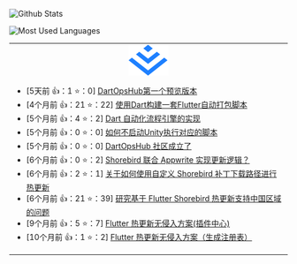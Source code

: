 ![Github Stats](https://github-readme-stats.vercel.app/api?username=josercc&show_icons=true&theme=light&count_private=true)

![Most Used Languages](https://github-readme-stats.vercel.app/api/top-langs/?username=josercc&theme=light&layout=compact&hide=html)

<!-- multi-platform-posts start -->
  <table align="center">
      <tr>
        <td align="center" width="800px" valign="top">
          <div align="center"><img src='https://raw.githubusercontent.com/baozouai/multi-platform-posts-action/main/assets/juejin.svg' alt='juejin'/></div>
<ul>
<li align='left'>[5天前 👍：1  ⭐：0]
      <a href="https://juejin.cn/post/7367306429054992399" target="_blank">DartOpsHub第一个预览版本</a>
      </li>
<li align='left'>[4个月前 👍：21  ⭐：22]
      <a href="https://juejin.cn/post/7317467562879303714" target="_blank">使用Dart构建一套Flutter自动打包脚本</a>
      </li>
<li align='left'>[5个月前 👍：4  ⭐：2]
      <a href="https://juejin.cn/post/7310034974425088052" target="_blank">Dart 自动化流程引擎的实现</a>
      </li>
<li align='left'>[5个月前 👍：0  ⭐：0]
      <a href="https://juejin.cn/post/7308636457175007284" target="_blank">如何不启动Unity执行对应的脚本</a>
      </li>
<li align='left'>[5个月前 👍：0  ⭐：0]
      <a href="https://juejin.cn/post/7306017890075312143" target="_blank">DartOpsHub 社区成立了</a>
      </li>
<li align='left'>[6个月前 👍：0  ⭐：2]
      <a href="https://juejin.cn/post/7296371846756745250" target="_blank">Shorebird 联合 Appwrite 实现更新逻辑？</a>
      </li>
<li align='left'>[6个月前 👍：2  ⭐：1]
      <a href="https://juejin.cn/post/7295767535528525839" target="_blank">关于如何使用自定义 Shorebird  补丁下载路径进行热更新</a>
      </li>
<li align='left'>[6个月前 👍：21  ⭐：39]
      <a href="https://juejin.cn/post/7293448897435271220" target="_blank">研究基于 Flutter Shorebird 热更新支持中国区域的问题</a>
      </li>
<li align='left'>[9个月前 👍：5  ⭐：7]
      <a href="https://juejin.cn/post/7260752483055173692" target="_blank">Flutter 热更新无侵入方案(插件中心)</a>
      </li>
<li align='left'>[10个月前 👍：1  ⭐：2]
      <a href="https://juejin.cn/post/7257705589140602941" target="_blank">Flutter 热更新无侵入方案（生成注册表）</a>
      </li>
</ul>
        </td>
      </tr>
    </table>
    <!-- multi-platform-posts end -->
